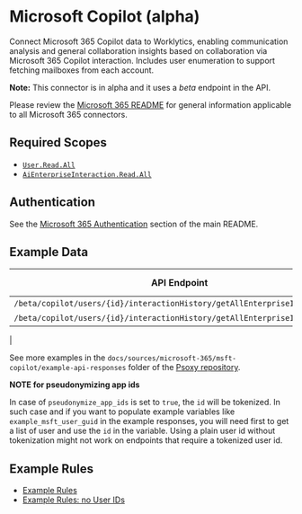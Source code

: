 # Microsoft Copilot (alpha)

Connect Microsoft 365 Copilot data to Worklytics, enabling communication analysis and general
collaboration
insights based on collaboration via Microsoft 365 Copilot interaction. Includes user enumeration to
support fetching
mailboxes from each account.

**Note:** This connector is in alpha and it uses a *beta* endpoint in the API.

Please review the [Microsoft 365 README](../README.md) for general information applicable to
all Microsoft 365 connectors.

## Required Scopes

- [`User.Read.All`](https://learn.microsoft.com/en-us/graph/permissions-reference#userreadall)
- [`AiEnterpriseInteraction.Read.All`](https://learn.microsoft.com/en-us/graph/permissions-reference#aienterpriseinteractionreadall)

## Authentication

See the [Microsoft 365 Authentication](../README.md#authentication) section of the main README.

## Example Data

| API Endpoint                                                               | Example Response                                                                                                      | Sanitized Example Response                                                                      |
|----------------------------------------------------------------------------|-----------------------------------------------------------------------------------------------------------------------|-------------------------------------------------------------------------------------------------|
| `/beta/copilot/users/{id}/interactionHistory/getAllEnterpriseInteractions` | [original/response_beta.json](example-api-responses/original/response_beta.json)                                      | [sanitized/response.json](example-api-responses/sanitized/response_beta.json)                   |
| `/beta/copilot/users/{id}/interactionHistory/getAllEnterpriseInteractions` | [original/response_with_team_meeting_beta_.json](example-api-responses/original/response_with_team_meeting_beta.json) | [sanitized/response.json](example-api-responses/sanitized/response_with_team_meeting_beta.json) |
|

See more examples in the `docs/sources/microsoft-365/msft-copilot/example-api-responses` folder
of the [Psoxy repository](https://github.com/Worklytics/psoxy).

**NOTE for pseudonymizing app ids**

In case of `pseudonymize_app_ids` is set to `true`, the `id` will be tokenized. In such case and if
you want
to populate example variables like `example_msft_user_guid` in the example responses, you will need
first to
get a list of user and use the `id` in the variable. Using a plain user id without tokenization
might not work on endpoints that require
a tokenized user id.

## Example Rules

- [Example Rules](msft-copilot.yaml)
- [Example Rules: no User IDs](msft-copilot_no-userIds.yaml)